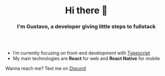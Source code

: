 <h1 align="center">Hi there 👋</h1>
<h3 align="center">I'm Gustavo, a developer giving little steps to fullstack</h3>
<br/><br/>

- I’m currently focusing on front-end development with [Typescript](https://www.typescriptlang.org)
- My main technologies are **React** for web and **React Native** for mobile

Wanna reach me? Text me on [Discord](https://discord.com/channels/@me)

